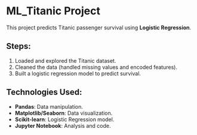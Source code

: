 # ML_Titanic Project

This project predicts Titanic passenger survival using **Logistic Regression**.

## Steps:
1. Loaded and explored the Titanic dataset.
2. Cleaned the data (handled missing values and encoded features).
3. Built a logistic regression model to predict survival.

## Technologies Used:
- **Pandas**: Data manipulation.
- **Matplotlib/Seaborn**: Data visualization.
- **Scikit-learn**: Logistic Regression model.
- **Jupyter Notebook**: Analysis and code.


